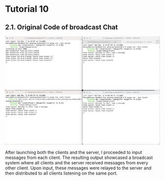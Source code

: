 # Tutorial 10 

## 2.1. Original Code of broadcast Chat
<img src="image/image-2.1.png">

After launching both the clients and the server, I proceeded to input messages from each client. The resulting output showcased a broadcast system where all clients and the server received messages from every other client. Upon input, these messages were relayed to the server and then distributed to all clients listening on the same port.

